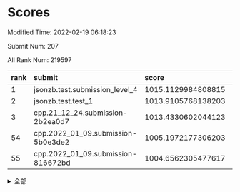 # Scores

Modified Time: 2022-02-19 06:18:23

Submit Num: 207

All Rank Num: 219597

| rank |               submit               |       score        |       sigma        | pk_num |
| :--- | :--------------------------------- | :----------------- | :----------------- | :----- |
| 1    | jsonzb.test.submission_level_4     | 1015.1129984808815 | 0.8366444858095996 | 4241   |
| 2    | jsonzb.test.test_1                 | 1013.9105768138203 | 0.8253637184133779 | 4243   |
| 3    | cpp.21_12_24.submission-2b2ea0d7   | 1013.4330602044123 | 0.8150915161115655 | 4248   |
| 54   | cpp.2022_01_09.submission-5b0e3de2 | 1005.1972177306203 | 0.7175536875221076 | 4248   |
| 55   | cpp.2022_01_09.submission-816672bd | 1004.6562305477617 | 0.7141244024312824 | 4239   |


<details>
<summary>全部</summary>

| rank |                 submit                 |       score        |       sigma        | pk_num |
| :--- | :------------------------------------- | :----------------- | :----------------- | :----- |
| 1    | jsonzb.test.submission_level_4         | 1015.1129984808815 | 0.8366444858095996 | 4241   |
| 2    | jsonzb.test.test_1                     | 1013.9105768138203 | 0.8253637184133779 | 4243   |
| 3    | cpp.21_12_24.submission-2b2ea0d7       | 1013.4330602044123 | 0.8150915161115655 | 4248   |
| 4    | gobigger.level_3.submission_level_3_15 | 1011.4901232711278 | 0.8045946783606014 | 4242   |
| 5    | gobigger.level_3.submission_level_3_25 | 1011.4089990576356 | 0.777808521992732  | 4250   |
| 6    | gobigger.level_3.submission_level_3_48 | 1011.4067676888618 | 0.7809867127507663 | 4242   |
| 7    | gobigger.level_3.submission_level_3_19 | 1011.4006195451645 | 0.7779836162029593 | 4241   |
| 8    | gobigger.level_3.submission_level_3_14 | 1011.3592114963042 | 0.7660457430545734 | 4247   |
| 9    | gobigger.level_3.submission_level_3_2  | 1011.3244740126285 | 0.767378146137874  | 4244   |
| 10   | gobigger.level_3.submission_level_3_43 | 1011.0292655795813 | 0.7837251630390465 | 4240   |
| 11   | gobigger.level_3.submission_level_3_7  | 1010.9016824913087 | 0.7734394281405562 | 4245   |
| 12   | gobigger.level_3.submission_level_3_32 | 1010.8675334170708 | 0.7738685965602036 | 4243   |
| 13   | gobigger.level_3.submission_level_3_0  | 1010.8276291548585 | 0.7731704298531145 | 4245   |
| 14   | gobigger.level_3.submission_level_3_37 | 1010.8034220642792 | 0.7776914735546847 | 4244   |
| 15   | gobigger.level_3.submission_level_3_6  | 1010.7392920679897 | 0.7637899542313039 | 4246   |
| 16   | gobigger.level_3.submission_level_3_16 | 1010.6750965743973 | 0.7632844951118806 | 4242   |
| 17   | gobigger.level_3.submission_level_3_10 | 1010.6258378611984 | 0.7592821952452361 | 4240   |
| 18   | gobigger.level_3.submission_level_3_13 | 1010.5335350443108 | 0.7644861157267437 | 4243   |
| 19   | gobigger.level_3.submission_level_3_33 | 1010.5080962582239 | 0.7911019041945035 | 4247   |
| 20   | gobigger.level_3.submission_level_3_44 | 1010.461276844453  | 0.7621541747483389 | 4244   |
| 21   | gobigger.level_3.submission_level_3_4  | 1010.3235916951534 | 0.760473713069941  | 4244   |
| 22   | gobigger.level_3.submission_level_3_12 | 1010.3103096775791 | 0.7549972672516717 | 4237   |
| 23   | gobigger.level_3.submission_level_3_39 | 1010.3058906299414 | 0.7700246639052322 | 4241   |
| 24   | gobigger.level_3.submission_level_3_47 | 1010.2864413588632 | 0.7682870524086582 | 4241   |
| 25   | gobigger.level_3.submission_level_3_46 | 1010.2811729759337 | 0.7698527392015072 | 4244   |
| 26   | gobigger.level_3.submission_level_3_20 | 1010.2425642087794 | 0.7637279153388562 | 4238   |
| 27   | gobigger.level_3.submission_level_3_11 | 1010.1911462968077 | 0.7537729419106223 | 4246   |
| 28   | gobigger.level_3.submission_level_3_26 | 1010.1642412207253 | 0.7571206199014967 | 4242   |
| 29   | gobigger.level_3.submission_level_3_38 | 1010.1555133834603 | 0.7558834897009964 | 4245   |
| 30   | gobigger.level_3.submission_level_3_8  | 1010.1276850819548 | 0.7792223306480447 | 4242   |
| 31   | gobigger.level_3.submission_level_3_34 | 1010.0905368763028 | 0.7321023840308545 | 4240   |
| 32   | gobigger.level_3.submission_level_3_27 | 1010.0815464345894 | 0.7606216852519131 | 4246   |
| 33   | gobigger.level_3.submission_level_3_5  | 1009.8435237635842 | 0.7730412671346334 | 4239   |
| 34   | gobigger.level_3.submission_level_3_36 | 1009.8268590456612 | 0.73688856192601   | 4245   |
| 35   | gobigger.level_3.submission_level_3_22 | 1009.810616564525  | 0.7706648556868041 | 4242   |
| 36   | gobigger.level_3.submission_level_3_17 | 1009.8031884582314 | 0.7642869321530482 | 4247   |
| 37   | gobigger.level_3.submission_level_3_29 | 1009.7471823668121 | 0.7458095294862918 | 4244   |
| 38   | gobigger.level_3.submission_level_3_35 | 1009.7337678064988 | 0.7541182285896486 | 4241   |
| 39   | gobigger.level_3.submission_level_3_23 | 1009.6452488846002 | 0.7326607739598604 | 4242   |
| 40   | gobigger.level_3.submission_level_3_1  | 1009.6380264052638 | 0.7575920536480145 | 4244   |
| 41   | gobigger.level_3.submission_level_3_21 | 1009.5650450181992 | 0.7467073317537969 | 4243   |
| 42   | gobigger.level_3.submission_level_3_30 | 1009.5563783891007 | 0.7485115468147002 | 4245   |
| 43   | gobigger.level_3.submission_level_3_9  | 1009.548551028954  | 0.7731429381617069 | 4243   |
| 44   | gobigger.level_3.submission_level_3_45 | 1009.5313042555161 | 0.7571514306153918 | 4247   |
| 45   | gobigger.level_3.submission_level_3_40 | 1009.5039585416715 | 0.7604736627854456 | 4245   |
| 46   | gobigger.level_3.submission_level_3_18 | 1009.3984825155876 | 0.7740967544355987 | 4244   |
| 47   | gobigger.level_3.submission_level_3_24 | 1009.280431522437  | 0.7450703931226501 | 4241   |
| 48   | gobigger.level_3.submission_level_3_42 | 1009.2117584485542 | 0.7471834475353739 | 4243   |
| 49   | gobigger.level_3.submission_level_3_28 | 1009.0745940891984 | 0.7517193033368843 | 4249   |
| 50   | gobigger.level_3.submission_level_3_3  | 1008.9663214110896 | 0.7506346221904505 | 4240   |
| 51   | gobigger.level_3.submission_level_3_31 | 1008.8938403196886 | 0.7545733390204379 | 4239   |
| 52   | gobigger.level_3.submission_level_3_49 | 1008.5154264171687 | 0.7408528425655115 | 4243   |
| 53   | gobigger.level_3.submission_level_3_41 | 1008.3017539604598 | 0.7667744630948266 | 4238   |
| 54   | cpp.2022_01_09.submission-5b0e3de2     | 1005.1972177306203 | 0.7175536875221076 | 4248   |
| 55   | cpp.2022_01_09.submission-816672bd     | 1004.6562305477617 | 0.7141244024312824 | 4239   |
| 56   | gobigger.level_1.submission_level_1_43 | 1004.646652702427  | 0.7177801207859709 | 4236   |
| 57   | gobigger.level_1.submission_level_1_26 | 1004.5830188741992 | 0.7269011841174338 | 4241   |
| 58   | gobigger.level_1.submission_level_1_45 | 1004.3274731105477 | 0.7165473428109351 | 4243   |
| 59   | gobigger.level_1.submission_level_1_1  | 1004.2846405620985 | 0.714575341923319  | 4241   |
| 60   | gobigger.level_1.submission_level_1_31 | 1004.1973766196176 | 0.7224579995210236 | 4244   |
| 61   | gobigger.level_1.submission_level_1_6  | 1004.1097517707282 | 0.709775653018649  | 4240   |
| 62   | gobigger.level_1.submission_level_1_12 | 1004.0852400190355 | 0.7159639776875438 | 4246   |
| 63   | gobigger.level_1.submission_level_1_36 | 1004.0170191883269 | 0.7157557288800983 | 4245   |
| 64   | gobigger.level_1.submission_level_1_21 | 1003.8895606356912 | 0.7177233784138036 | 4244   |
| 65   | gobigger.level_1.submission_level_1_40 | 1003.8651545867518 | 0.7145892404999481 | 4241   |
| 66   | gobigger.level_1.submission_level_1_34 | 1003.8454933135177 | 0.7131591748717214 | 4245   |
| 67   | gobigger.level_1.submission_level_1_17 | 1003.8060472272538 | 0.7230465501168325 | 4240   |
| 68   | gobigger.level_1.submission_level_1_0  | 1003.7894891126679 | 0.7187710768130076 | 4243   |
| 69   | gobigger.level_1.submission_level_1_29 | 1003.769504262566  | 0.724212871429221  | 4239   |
| 70   | gobigger.level_1.submission_level_1_46 | 1003.5663740421827 | 0.706980125777428  | 4246   |
| 71   | gobigger.level_1.submission_level_1_33 | 1003.5653876899298 | 0.7199268089946201 | 4244   |
| 72   | gobigger.level_1.submission_level_1_41 | 1003.559952704302  | 0.7052380327638831 | 4243   |
| 73   | gobigger.level_1.submission_level_1_10 | 1003.5049797419813 | 0.7111766595581399 | 4242   |
| 74   | gobigger.level_1.submission_level_1_28 | 1003.4981070407578 | 0.7227758050340742 | 4240   |
| 75   | gobigger.level_1.submission_level_1_42 | 1003.4963183591694 | 0.7403956758049316 | 4243   |
| 76   | gobigger.level_1.submission_level_1_23 | 1003.4913807643286 | 0.719043218908186  | 4241   |
| 77   | gobigger.level_1.submission_level_1_18 | 1003.453295608817  | 0.7149935251329858 | 4245   |
| 78   | gobigger.level_1.submission_level_1_3  | 1003.4212230929933 | 0.7095750916967992 | 4241   |
| 79   | gobigger.level_1.submission_level_1_2  | 1003.386296511595  | 0.713180984059318  | 4243   |
| 80   | gobigger.level_1.submission_level_1_8  | 1003.3570057553071 | 0.720285163360337  | 4248   |
| 81   | gobigger.level_1.submission_level_1_9  | 1003.3370843286724 | 0.7203523316098194 | 4244   |
| 82   | gobigger.level_1.submission_level_1_47 | 1003.3163594698582 | 0.7248046528709967 | 4242   |
| 83   | gobigger.level_1.submission_level_1_38 | 1003.25539471957   | 0.7315825620348911 | 4245   |
| 84   | gobigger.level_1.submission_level_1_7  | 1003.191610332667  | 0.7059995202079778 | 4247   |
| 85   | gobigger.level_1.submission_level_1_24 | 1002.9516623861537 | 0.7109698836130279 | 4236   |
| 86   | gobigger.level_1.submission_level_1_20 | 1002.9405533271471 | 0.715722191575661  | 4242   |
| 87   | gobigger.level_1.submission_level_1_32 | 1002.8655298810405 | 0.704762507116332  | 4242   |
| 88   | gobigger.level_1.submission_level_1_15 | 1002.8077464209359 | 0.7058991904906202 | 4247   |
| 89   | gobigger.level_1.submission_level_1_35 | 1002.7891063650163 | 0.705216594279128  | 4246   |
| 90   | gobigger.level_1.submission_level_1_11 | 1002.7617652948488 | 0.712163930934066  | 4241   |
| 91   | gobigger.level_1.submission_level_1_44 | 1002.7529627652909 | 0.7249303084442474 | 4243   |
| 92   | gobigger.level_1.submission_level_1_14 | 1002.7254407118859 | 0.7090200356527567 | 4240   |
| 93   | gobigger.level_1.submission_level_1_49 | 1002.6400362270941 | 0.7175665422309669 | 4248   |
| 94   | gobigger.level_1.submission_level_1_16 | 1002.6279158369505 | 0.7088342938290819 | 4248   |
| 95   | gobigger.level_1.submission_level_1_5  | 1002.607581237737  | 0.7151267241354904 | 4247   |
| 96   | gobigger.level_1.submission_level_1_19 | 1002.5772465914814 | 0.7001097192409855 | 4241   |
| 97   | gobigger.level_1.submission_level_1_13 | 1002.4822158004866 | 0.7254556393026593 | 4244   |
| 98   | gobigger.level_1.submission_level_1_25 | 1002.4658831850735 | 0.717943936079232  | 4244   |
| 99   | gobigger.level_1.submission_level_1_22 | 1002.4229569136822 | 0.7108675605854289 | 4245   |
| 100  | gobigger.level_1.submission_level_1_30 | 1002.3047579238062 | 0.6993188375553993 | 4247   |
| 101  | gobigger.level_1.submission_level_1_37 | 1002.1681135979342 | 0.7239193029002559 | 4245   |
| 102  | gobigger.level_1.submission_level_1_4  | 1002.047367609147  | 0.7106664417394584 | 4243   |
| 103  | gobigger.level_1.submission_level_1_27 | 1001.993336062663  | 0.7133120703786747 | 4241   |
| 104  | gobigger.level_1.submission_level_1_48 | 1001.9575255079117 | 0.7195913252282781 | 4246   |
| 105  | gobigger.level_1.submission_level_1_39 | 1001.5019423548015 | 0.7125448810811424 | 4240   |
| 106  | gobigger.random.submission_random_38   | 997.2001686384833  | 0.706370595807878  | 4244   |
| 107  | gobigger.random.submission_random_9    | 997.1030430401423  | 0.719347623816606  | 4248   |
| 108  | gobigger.random.submission_random_41   | 997.0403930327163  | 0.7136437641629944 | 4243   |
| 109  | gobigger.random.submission_random_34   | 996.9445978965718  | 0.7124839723766883 | 4245   |
| 110  | gobigger.random.submission_random_35   | 996.9223093736379  | 0.7026185154929757 | 4250   |
| 111  | gobigger.random.submission_random_5    | 996.8776578639045  | 0.7050961527766887 | 4244   |
| 112  | gobigger.random.submission_random_14   | 996.77946697306    | 0.6975427483202019 | 4242   |
| 113  | gobigger.random.submission_random_21   | 996.6268203344425  | 0.7049025516377874 | 4248   |
| 114  | gobigger.random.submission_random_7    | 996.5753879540216  | 0.713727836513712  | 4251   |
| 115  | gobigger.random.submission_random_37   | 996.5332216820807  | 0.70988820016788   | 4244   |
| 116  | gobigger.random.submission_random_48   | 996.4466916624897  | 0.7202247121800203 | 4241   |
| 117  | gobigger.random.submission_random_45   | 996.4465873599252  | 0.7113602021537049 | 4246   |
| 118  | gobigger.random.submission_random_49   | 996.3876215065924  | 0.6980346714465386 | 4247   |
| 119  | gobigger.random.submission_random_11   | 996.3700393397997  | 0.7121659079588759 | 4241   |
| 120  | gobigger.random.submission_random_10   | 996.3193767195557  | 0.7145249563081567 | 4243   |
| 121  | gobigger.random.submission_random_32   | 996.2799467670786  | 0.7122793362709289 | 4243   |
| 122  | gobigger.random.submission_random_25   | 996.2684070423932  | 0.7140739318376981 | 4240   |
| 123  | gobigger.random.submission_random_46   | 996.2214901628994  | 0.7229633167832425 | 4244   |
| 124  | gobigger.random.submission_random_12   | 996.1807562703917  | 0.7160067457071371 | 4239   |
| 125  | gobigger.random.submission_random_47   | 996.0976888918942  | 0.6985431480245673 | 4241   |
| 126  | gobigger.random.submission_random_1    | 996.0803842505089  | 0.7041170038142395 | 4247   |
| 127  | gobigger.random.submission_random_39   | 995.9946327797626  | 0.7188082553132183 | 4240   |
| 128  | gobigger.random.submission_random_36   | 995.9726607739273  | 0.7035499739724606 | 4247   |
| 129  | gobigger.random.submission_random_3    | 995.9310622964255  | 0.7119483262193103 | 4243   |
| 130  | gobigger.random.submission_random_42   | 995.9219866035755  | 0.7235727628684832 | 4234   |
| 131  | gobigger.random.submission_random_16   | 995.8487923780823  | 0.706056250027486  | 4239   |
| 132  | gobigger.random.submission_random_17   | 995.8445702626284  | 0.7107389146769486 | 4250   |
| 133  | gobigger.random.submission_random_18   | 995.7899035734239  | 0.7231492492585396 | 4240   |
| 134  | gobigger.random.submission_random_6    | 995.7601775523149  | 0.7074567128490231 | 4243   |
| 135  | gobigger.random.submission_random_23   | 995.7335184906652  | 0.71968880032026   | 4246   |
| 136  | gobigger.random.submission_random_20   | 995.6332259760085  | 0.7280440481573124 | 4244   |
| 137  | gobigger.random.submission_random_13   | 995.6243483650167  | 0.7169734738343384 | 4239   |
| 138  | gobigger.random.submission_random_15   | 995.55684673125    | 0.7228784748891396 | 4244   |
| 139  | gobigger.random.submission_random_19   | 995.4269266744452  | 0.7025055287012619 | 4249   |
| 140  | gobigger.random.submission_random_22   | 995.4051679901823  | 0.6986215274829564 | 4246   |
| 141  | gobigger.random.submission_random_30   | 995.3700936932147  | 0.7168923382884776 | 4244   |
| 142  | gobigger.random.submission_random_28   | 995.3654596942511  | 0.7043280655086392 | 4243   |
| 143  | gobigger.random.submission_random_29   | 995.3509878262687  | 0.715981160478604  | 4245   |
| 144  | gobigger.random.submission_random_24   | 995.3002273280214  | 0.724507377575693  | 4243   |
| 145  | gobigger.random.submission_random_44   | 995.2707876459963  | 0.7189358627269172 | 4245   |
| 146  | gobigger.random.submission_random_4    | 995.2382206748842  | 0.7243273066341486 | 4245   |
| 147  | gobigger.random.submission_random_27   | 995.1548328137386  | 0.7052032441181562 | 4246   |
| 148  | gobigger.random.submission_random_2    | 995.0671648421505  | 0.7096901035434697 | 4244   |
| 149  | gobigger.random.submission_random_43   | 994.8295833005769  | 0.7165474628726188 | 4244   |
| 150  | gobigger.random.submission_random_31   | 994.810694844076   | 0.7312326882659061 | 4247   |
| 151  | gobigger.random.submission_random_33   | 994.7934330325098  | 0.7165231245730849 | 4245   |
| 152  | gobigger.random.submission_random_0    | 994.7500165597102  | 0.7095743404648156 | 4243   |
| 153  | gobigger.random.submission_random_40   | 994.7399769552655  | 0.7125852056659486 | 4246   |
| 154  | gobigger.random.submission_random_8    | 994.7200654744944  | 0.7082724252117234 | 4240   |
| 155  | gobigger.random.submission_random_26   | 994.673342978092   | 0.7208977030124499 | 4248   |
| 156  | gobigger.level_2.submission_level_2_27 | 993.8091610536082  | 0.7468723875262667 | 4247   |
| 157  | gobigger.level_2.submission_level_2_17 | 993.7990937741362  | 0.7308486344193368 | 4242   |
| 158  | gobigger.level_2.submission_level_2_19 | 993.7069110789917  | 0.7272023231328322 | 4246   |
| 159  | gobigger.level_2.submission_level_2_13 | 993.270903803545   | 0.7220658638836184 | 4243   |
| 160  | gobigger.level_2.submission_level_2_11 | 993.2313146194587  | 0.7707515398231698 | 4243   |
| 161  | gobigger.level_2.submission_level_2_47 | 993.2115243667729  | 0.733030591091569  | 4246   |
| 162  | gobigger.level_2.submission_level_2_42 | 993.0292018655952  | 0.7565510215821722 | 4244   |
| 163  | gobigger.level_2.submission_level_2_21 | 993.0270579760504  | 0.7183942015563487 | 4242   |
| 164  | gobigger.level_2.submission_level_2_29 | 992.970800127407   | 0.7404284279566111 | 4248   |
| 165  | gobigger.level_2.submission_level_2_6  | 992.9171106759446  | 0.7270731435125946 | 4242   |
| 166  | gobigger.level_2.submission_level_2_38 | 992.8560258744562  | 0.7287093082228879 | 4241   |
| 167  | gobigger.level_2.submission_level_2_12 | 992.8552748038802  | 0.729232017510499  | 4243   |
| 168  | gobigger.level_2.submission_level_2_41 | 992.7763619783556  | 0.7596594143078068 | 4242   |
| 169  | gobigger.level_2.submission_level_2_10 | 992.5925876247137  | 0.733286874545039  | 4246   |
| 170  | gobigger.level_2.submission_level_2_45 | 992.5606187762739  | 0.7556236514907202 | 4243   |
| 171  | gobigger.level_2.submission_level_2_37 | 992.5133404149555  | 0.7410828839544334 | 4240   |
| 172  | gobigger.level_2.submission_level_2_44 | 992.339069475229   | 0.739219280577827  | 4244   |
| 173  | gobigger.level_2.submission_level_2_22 | 992.306178700226   | 0.7476351808634256 | 4245   |
| 174  | gobigger.level_2.submission_level_2_4  | 992.1707669779075  | 0.7460461419586832 | 4246   |
| 175  | gobigger.level_2.submission_level_2_49 | 992.1674085223552  | 0.7425745943386148 | 4243   |
| 176  | gobigger.level_2.submission_level_2_2  | 991.866002176221   | 0.7459978496753379 | 4241   |
| 177  | gobigger.level_2.submission_level_2_28 | 991.8648535272151  | 0.7584246058896486 | 4242   |
| 178  | gobigger.level_2.submission_level_2_20 | 991.8078803744868  | 0.7485199245329172 | 4242   |
| 179  | gobigger.level_2.submission_level_2_16 | 991.7835679979037  | 0.7604883932838339 | 4238   |
| 180  | gobigger.level_2.submission_level_2_33 | 991.7475982628619  | 0.7534036560462987 | 4240   |
| 181  | gobigger.level_2.submission_level_2_46 | 991.7350129326265  | 0.7473416978169259 | 4245   |
| 182  | gobigger.level_2.submission_level_2_7  | 991.6617029319079  | 0.7531059905008552 | 4238   |
| 183  | gobigger.level_2.submission_level_2_3  | 991.6257862193196  | 0.7325713922766591 | 4242   |
| 184  | gobigger.level_2.submission_level_2_15 | 991.6078713185345  | 0.7450345476233268 | 4241   |
| 185  | gobigger.level_2.submission_level_2_25 | 991.606333244665   | 0.7385313488208797 | 4240   |
| 186  | gobigger.level_2.submission_level_2_0  | 991.5766790431621  | 0.7536579977172269 | 4246   |
| 187  | gobigger.level_2.submission_level_2_14 | 991.572348373046   | 0.7394668080384521 | 4243   |
| 188  | gobigger.level_2.submission_level_2_24 | 991.5463858453193  | 0.7538397970036733 | 4249   |
| 189  | gobigger.level_2.submission_level_2_32 | 991.5052351381644  | 0.7348029562087405 | 4243   |
| 190  | gobigger.level_2.submission_level_2_18 | 991.4570462103143  | 0.7391698372309237 | 4243   |
| 191  | gobigger.level_2.submission_level_2_35 | 991.4513280937475  | 0.7693228963007975 | 4242   |
| 192  | gobigger.level_2.submission_level_2_40 | 991.418291476799   | 0.7465318231250311 | 4245   |
| 193  | gobigger.level_2.submission_level_2_26 | 991.3837353390726  | 0.7545054742097536 | 4242   |
| 194  | gobigger.level_2.submission_level_2_9  | 991.2864568018028  | 0.7642192737274534 | 4241   |
| 195  | gobigger.level_2.submission_level_2_8  | 991.1779223962563  | 0.7731018308178357 | 4245   |
| 196  | gobigger.level_2.submission_level_2_34 | 991.1711512594725  | 0.7618991470772669 | 4251   |
| 197  | gobigger.level_2.submission_level_2_23 | 991.1463736893903  | 0.7406656103936077 | 4244   |
| 198  | gobigger.level_2.submission_level_2_30 | 991.0853805234605  | 0.7520826199535651 | 4245   |
| 199  | gobigger.level_2.submission_level_2_39 | 991.0414200163011  | 0.7497287234489954 | 4241   |
| 200  | gobigger.level_2.submission_level_2_36 | 990.9398458922789  | 0.7535598553569394 | 4241   |
| 201  | gobigger.level_2.submission_level_2_1  | 990.9350617550114  | 0.7476725579722088 | 4241   |
| 202  | gobigger.level_2.submission_level_2_31 | 990.8874191212478  | 0.7583616737131996 | 4247   |
| 203  | gobigger.level_2.submission_level_2_43 | 990.8048968836839  | 0.7490651136707344 | 4243   |
| 204  | gobigger.level_2.submission_level_2_5  | 990.4850232034615  | 0.7585514772865568 | 4246   |
| 205  | gobigger.level_2.submission_level_2_48 | 990.2113898571782  | 0.7656585453454628 | 4242   |
| 206  | gobigger.none.submission_none_1        | 978.4432469152559  | 1.2296817526890795 | 4246   |
| 207  | gobigger.none.submission_none_0        | 978.0552986993873  | 1.332155679467289  | 4245   |

</details>
